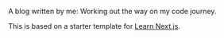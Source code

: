A blog written by me: Working out the way on my code journey. 

This is based on a starter template for [Learn Next.js](https://nextjs.org/learn).
